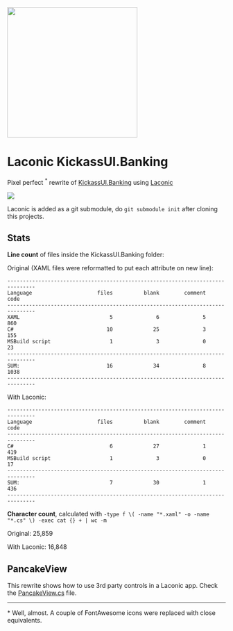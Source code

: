 <img src="https://www.thewissen.io/wp-content/uploads/xamuijuly-1.png" width="300px" />

# Laconic KickassUI.Banking

Pixel perfect <sup>*</sup> rewrite of [KickassUI.Banking](https://github.com/sthewissen/KickassUI.Banking) 
using [Laconic](https://github.com/shirshov/laconic)

<img src="https://github.com/sthewissen/KickassUI.Banking/blob/master/combined.jpg" />

Laconic is added as a git submodule, do `git submodule init` after cloning this projects.

## Stats

**Line count** of files inside the KickassUI.Banking folder:    

Original (XAML files were reformatted to put each attribute on new line):

```
-------------------------------------------------------------------------------
Language                     files          blank        comment           code
-------------------------------------------------------------------------------
XAML                             5              6              5            860
C#                              10             25              3            155
MSBuild script                   1              3              0             23
-------------------------------------------------------------------------------
SUM:                            16             34              8           1038
-------------------------------------------------------------------------------
```

With Laconic:
```
-------------------------------------------------------------------------------
Language                     files          blank        comment           code
-------------------------------------------------------------------------------
C#                               6             27              1            419
MSBuild script                   1              3              0             17
-------------------------------------------------------------------------------
SUM:                             7             30              1            436
-------------------------------------------------------------------------------
```

**Character count**, calculated with  `-type f \( -name "*.xaml" -o -name "*.cs" \) -exec cat {} + | wc -m`

Original: 25,859

With Laconic: 16,848

## PancakeView
This rewrite shows how to use 3rd party controls in a Laconic app. 
Check the [PancakeView.cs](https://github.com/shirshov/KickassUI.Banking/blob/laconic/KickassUI.Banking/PancakeView.cs) file.

----
\*  Well, almost. A couple of FontAwesome icons were replaced with close equivalents.
